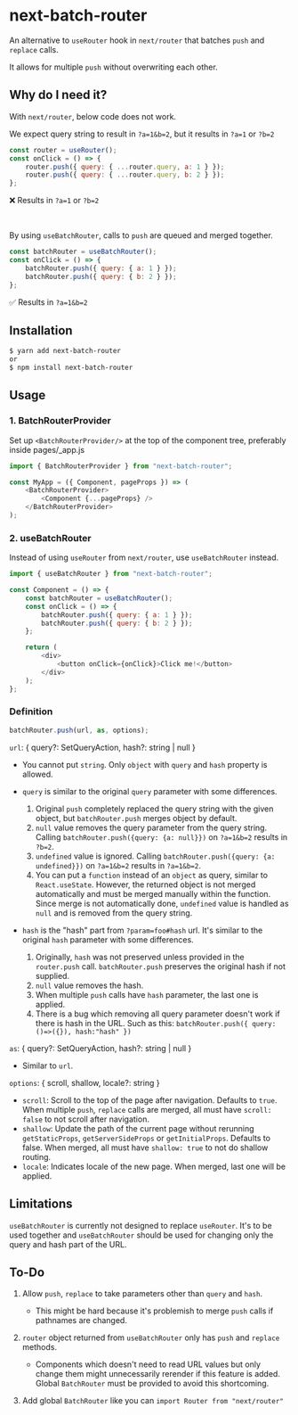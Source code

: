 # next-batch-router

An alternative to `useRouter` hook in `next/router` that batches `push` and `replace` calls.

It allows for multiple `push` without overwriting each other.

## Why do I need it?

With `next/router`, below code does not work.

We expect query string to result in `?a=1&b=2`, but it results in `?a=1` or `?b=2`

```js
const router = useRouter();
const onClick = () => {
    router.push({ query: { ...router.query, a: 1 } });
    router.push({ query: { ...router.query, b: 2 } });
};
```

❌ Results in `?a=1` or `?b=2`

<br/>

By using `useBatchRouter`, calls to `push` are queued and merged together.

```js
const batchRouter = useBatchRouter();
const onClick = () => {
    batchRouter.push({ query: { a: 1 } });
    batchRouter.push({ query: { b: 2 } });
};
```

✅ Results in `?a=1&b=2`

## Installation

```sh
$ yarn add next-batch-router
or
$ npm install next-batch-router
```

## Usage

### 1. BatchRouterProvider

Set up `<BatchRouterProvider/>` at the top of the component tree, preferably inside pages/\_app.js

```js
import { BatchRouterProvider } from "next-batch-router";

const MyApp = ({ Component, pageProps }) => (
    <BatchRouterProvider>
        <Component {...pageProps} />
    </BatchRouterProvider>
);
```

### 2. useBatchRouter

Instead of using `useRouter` from `next/router`, use `useBatchRouter` instead.

```js
import { useBatchRouter } from "next-batch-router";

const Component = () => {
    const batchRouter = useBatchRouter();
    const onClick = () => {
        batchRouter.push({ query: { a: 1 } });
        batchRouter.push({ query: { b: 2 } });
    };

    return (
        <div>
            <button onClick={onClick}>Click me!</button>
        </div>
    );
};
```

### Definition

```js
batchRouter.push(url, as, options);
```

`url`: { query?: SetQueryAction, hash?: string | null }

-   You cannot put `string`. Only `object` with `query` and `hash` property is allowed.

-   `query` is similar to the original `query` parameter with some differences.

    1. Original `push` completely replaced the query string with the given object, but `batchRouter.push` merges object by default.
    2. `null` value removes the query parameter from the query string. Calling `batchRouter.push({query: {a: null}})` on `?a=1&b=2` results in `?b=2`.
    3. `undefined` value is ignored. Calling `batchRouter.push({query: {a: undefined}})` on `?a=1&b=2` results in `?a=1&b=2`.
    4. You can put a `function` instead of an `object` as query, similar to `React.useState`. However, the returned object is not merged automatically and must be merged manually within the function. Since merge is not automatically done, `undefined` value is handled as `null` and is removed from the query string.

-   `hash` is the "hash" part from `?param=foo#hash` url. It's similar to the original `hash` parameter with some differences.
    1. Originally, `hash` was not preserved unless provided in the `router.push` call. `batchRouter.push` preserves the original hash if not supplied.
    2. `null` value removes the hash.
    3. When multiple `push` calls have `hash` parameter, the last one is applied.
    4. There is a bug which removing all query parameter doesn't work if there is hash in the URL. Such as this: `batchRouter.push({ query: ()=>({}), hash:"hash" })`

`as`: { query?: SetQueryAction, hash?: string | null }

-   Similar to `url`.

`options`: { scroll, shallow, locale?: string }

-   `scroll`: Scroll to the top of the page after navigation. Defaults to `true`. When multiple `push`, `replace` calls are merged, all must have `scroll: false` to not scroll after navigation.
- `shallow`: Update the path of the current page without rerunning `getStaticProps`, `getServerSideProps` or `getInitialProps`. Defaults to false. When merged, all must have `shallow: true` to not do shallow routing.
- `locale`: Indicates locale of the new page. When merged, last one will be applied.

## Limitations

`useBatchRouter` is currently not designed to replace `useRouter`. It's to be used together and `useBatchRouter` should be used for changing only the query and hash part of the URL.

## To-Do

1. Allow `push`, `replace` to take parameters other than `query` and `hash`.

    - This might be hard because it's problemish to merge `push` calls if pathnames are changed.

2. `router` object returned from `useBatchRouter` only has `push` and `replace` methods.

    - Components which doesn't need to read URL values but only change them might unnecessarily rerender if this feature is added. Global `BatchRouter` must be provided to avoid this shortcoming.

3. Add global `BatchRouter` like you can `import Router from "next/router"`
